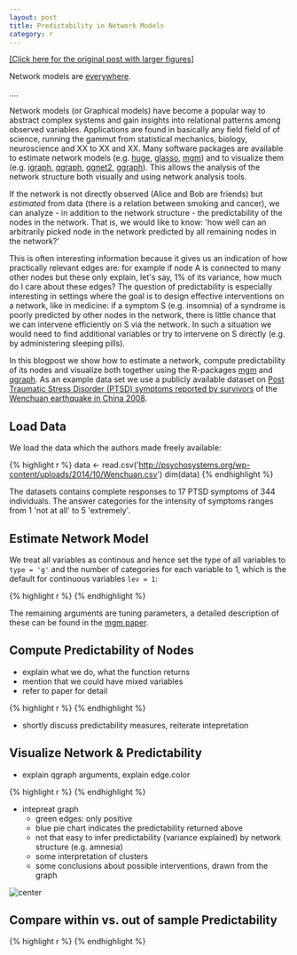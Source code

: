 ```yaml
---
layout: post
title: Predictability in Network Models
category: r
---
```


[[Click here for the original post with larger figures]](http://)

Network models are [everywhere](http://www.sachaepskamp.com/files/NA/NetworkTakeover.pdf).

....

Network models (or Graphical models) have become a popular way to abstract complex systems and gain insights into relational patterns among observed variables. Applications are found in basically any field field of of science, running the gammut from statistical mechanics, biology, neuroscience and XX to XX and XX. Many software packages are available to estimate network models (e.g. [huge](https://cran.r-project.org/web/packages/huge/index.html), [glasso](https://cran.r-project.org/web/packages/glasso/index.html), [mgm](https://cran.r-project.org/web/packages/mgm/index.html)) and to visualize them (e.g. [igraph](https://cran.r-project.org/web/packages/igraph/index.html), [qgraph](https://cran.r-project.org/web/packages/qgraph/index.html), [ggnet2](https://briatte.github.io/ggnet/), [ggraph](https://github.com/thomasp85/ggraph)). This allows the analysis of the network structure both visually and using network analysis tools.

If the network is not directly observed (Alice and Bob are friends) but *estimated* from data (there is a relation between smoking and cancer), we can analyze - in addition to the network structure - the predictability of the nodes in the network. That is, we would like to know: 'how well can an arbitrarily picked node in the network predicted by all remaining nodes in the network?'

This is often interesting information because it gives us an indication of how practically relevant edges are: for example if node A is connected to many other nodes but these only explain, let's say, 1% of its variance, how much do I care about these edges? The question of predictability is especially interesting in settings where the goal is to design effective interventions on a network, like in medicine: if a symptom S (e.g. insomnia) of a syndrome is poorly predicted by other nodes in the network, there is little chance that we can intervene efficiently on S via the network. In such a situation we would need to find additional variables or try to intervene on S directly (e.g. by administering sleeping pills).

In this blogpost we show how to estimate a network, compute predictability of its nodes and visualize both together using the R-packages [mgm](https://cran.r-project.org/web/packages/mgm/index.html) and [qgraph](https://cran.r-project.org/web/packages/qgraph/index.html). As an example data set we use a publicly available dataset on [Post Traumatic Stress Disorder (PTSD) symptoms reported by survivors](http://cpx.sagepub.com/content/3/6/836.short) of the [Wenchuan earthquake in China 2008](https://en.wikipedia.org/wiki/2008_Sichuan_earthquake).

Load Data
------

We load the data which the authors made freely available:

{% highlight r %}
data <- read.csv('http://psychosystems.org/wp-content/uploads/2014/10/Wenchuan.csv')
dim(data)
{% endhighlight %}

The datasets contains complete responses to 17 PTSD symptoms of 344 individuals. The answer categories for the intensity of symptoms ranges from 1 'not at all' to 5 'extremely'.


Estimate Network Model
------

We treat all variables as continous and hence set the type of all variables to `type = 'g'` and the number of categories for each variable to 1, which is the default for continuous variables `lev = 1`:

{% highlight r %}
{% endhighlight %}

The remaining arguments are tuning parameters, a detailed description of these can be found in the [mgm paper](https://arxiv.org/pdf/1510.06871v2.pdf).



Compute Predictability of Nodes
------

- explain what we do, what the function returns
- mention that we could have mixed variables
- refer to paper for detail

{% highlight r %}
{% endhighlight %}

- shortly discuss predictability measures, reiterate intepretation

Visualize Network & Predictability
------

- explain qgraph arguments, explain edge.color

{% highlight r %}
{% endhighlight %}

- intepreat graph
  - green edges: only positive
  - blue pie chart indicates the predictability returned above
  - not that easy to infer predictability (variance explained) by network structure (e.g. amnesia)
  - some interpretation of clusters
  - some conclusions about possible interventions, drawn from the graph


![center](http://jmbh.github.io/figs/2017-11-30-Closer-Look/Autism_VarTypes.jpg) 



Compare within vs. out of sample Predictability
------


{% highlight r %}
{% endhighlight %}










